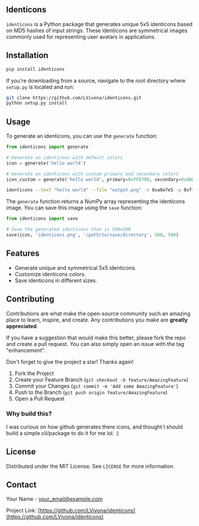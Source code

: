## Identicons

`identicons` is a Python package that generates unique 5x5 identicons based on MD5 hashes of input strings. These identicons are symmetrical images commonly used for representing user avatars in applications.

## Installation
```bash
pip install identicons
```

If you're downloading from a source, navigate to the root directory where `setup.py` is located and run:

```bash
git clone https://github.com/LVivona/identicons.git
python setup.py install
```

## Usage

To generate an identicons, you can use the `generate` function:

```python
from identicons import generate

# Generate an identicons with default colors
icon = generate('hello world')

# Generate an identicons with custom primary and secondary colors
icon_custom = generate('hello world', primary=0xFFD700, secondary=0x8B0000)
```

```bash
identicons --text "hello world" --file "output.png" -s 0xa0e7e5 -p 0xffffff
```

The `generate` function returns a NumPy array representing the identicons image. You can save this image using the `save` function:

```python
from identicons import save

# Save the generated identicons that is 500x500
save(icon, 'identicons.png', '/path/to/save/directory', 500, 500)
```

## Features

- Generate unique and symmetrical 5x5 identicons.
- Customize identicons colors.
- Save identicons in different sizes.

## Contributing

Contributions are what make the open-source community such an amazing place to learn, inspire, and create. Any contributions you make are **greatly appreciated**.

If you have a suggestion that would make this better, please fork the repo and create a pull request. You can also simply open an issue with the tag "enhancement".

Don't forget to give the project a star! Thanks again!

1. Fork the Project
2. Create your Feature Branch (`git checkout -b feature/AmazingFeature`)
3. Commit your Changes (`git commit -m 'Add some AmazingFeature'`)
4. Push to the Branch (`git push origin feature/AmazingFeature`)
5. Open a Pull Request

### Why build this?
I was curious on how github generates there icons, and thought I should build a simple cli/package to do it for me lol. :)

## License

Distributed under the MIT License. See `LICENSE` for more information.

## Contact

Your Name - [your_email@example.com](mailto:lucavivona01@gmail.com)


Project Link: [https://github.com/LVivona/identicons](https://github.com/LVivona/identicons)
